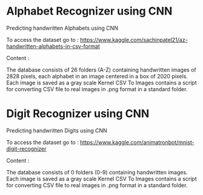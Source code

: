 # Alphabet Recognizer using CNN
Predicting handwritten Alphabets using CNN

To access the dataset go to :
https://www.kaggle.com/sachinpatel21/az-handwritten-alphabets-in-csv-format

Content :

The database consists of 26 folders (A-Z) containing handwritten images of 2828 pixels, each alphabet in an image centered in a box of 2020 pixels.
Each image is saved as a gray scale
Kernel CSV To Images contains a script for converting CSV file to real images in .png format in a standard folder.




# Digit Recognizer using CNN
Predicting handwritten Digits using CNN

To access the dataset go to :
https://www.kaggle.com/animatronbot/mnist-digit-recognizer

Content :

The database consists of 0 folders (0-9) containing handwritten images.
Each image is saved as a gray scale
Kernel CSV To Images contains a script for converting CSV file to real images in .png format in a standard folder.
